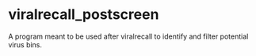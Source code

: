 # viralrecall_postscreen
A program meant to be used after viralrecall to identify and filter potential virus bins.
